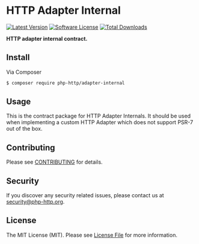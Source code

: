 # HTTP Adapter Internal

[![Latest Version](https://img.shields.io/github/release/php-http/adapter-internal.svg?style=flat-square)](https://github.com/php-http/adapter-internal/releases)
[![Software License](https://img.shields.io/badge/license-MIT-brightgreen.svg?style=flat-square)](LICENSE)
[![Total Downloads](https://img.shields.io/packagist/dt/php-http/adapter-internal.svg?style=flat-square)](https://packagist.org/packages/php-http/adapter-internal)

**HTTP adapter internal contract.**


## Install

Via Composer

``` bash
$ composer require php-http/adapter-internal
```


## Usage

This is the contract package for HTTP Adapter Internals. It should be used when implementing a custom HTTP Adapter which does not support PSR-7 out of the box.


## Contributing

Please see [CONTRIBUTING](CONTRIBUTING.md) for details.


## Security

If you discover any security related issues, please contact us at [security@php-http.org](mailto:security@php-http.org).


## License

The MIT License (MIT). Please see [License File](LICENSE) for more information.
